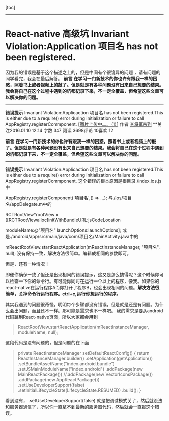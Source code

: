 [toc]

---

# React-native 高级坑 Invariant Violation:Application 项目名 has not been registered.



因为我的错误是基于这个描述之上的，但是中间有个很诡异的问题 ，请有问题的同学看完，我会在最后解答。
**前言**
**在学习一门新技术的你也许有跟我一样的困惑，照着书上或者视频上的敲了。但是就是有各种问题没有出来自己想要的结果。我会将自己在这个过程中遇到的坑都记录下来，不一定全覆盖，但希望这些文章可以解决你的问题。**

------

**错误提示**
Invariant Violation:Applicaction 项目名 has not been registered.This is either due to a require() error during initialization or failure to call AppRegistry.registerCommponent.
[[图片上传中。。。（1）\]](https://www.jianshu.com/u/a2710bc5209a) 作者 [李将军杀到](https://www.jianshu.com/u/a2710bc5209a) **关注2016.01.10 12:14 字数 347 阅读 3698评论 10喜欢 12

**前言**
**在学习一门新技术的你也许有跟我一样的困惑，照着书上或者视频上的敲了。但是就是有各种问题没有出来自己想要的结果。我会将自己在这个过程中遇到的坑都记录下来，不一定全覆盖，但希望这些文章可以解决你的问题。**

------

**错误提示**
Invariant Violation:Applicaction 项目名 has not been registered.This is either due to a require() error during initialization or failure to call AppRegistry.registerCommponent.
这个错误的根本原因是根目录./index.ios.js中

AppRegistry.registerComponent('项目名',() => ...);
与./ios/项目名/appDelegate.m中的

RCTRootView*rootView = [[RCTRootViewalloc]initWithBundleURL:jsCodeLocation

moduleName:@"项目名" launchOptions:launchOptions];
或是./android/app/src/main/java/com/项目名/MainActivity.java中的

mReactRootView.startReactApplication(mReactInstanceManager, "项目名", null);
没有保持一致，解决方法很简单。编辑成相同的参数即可。

但是，还有一种情况！

即便你确保一致了但还是出现相同的错误提示，这又是怎么搞得呢？这个时候你可以检查一下你的命令行。有可能你同时在运行一个以上的程序，像我。如果你的react-native在运行程序A而你打开了程序B，也会出现相同的问题。**解决方法很简单，关掉命令行运行程序。ctrl+c,运行你想运行的程序。**

其实我遇到的问题很奇怪，明明每个步骤都没有错误，但是就是还是有问题。为什么会出问题，而且还不一样。那可能是需求也不一样吧。
我的需求是要从android 代码跳到React-native页面，所以大家都会用到

> ReactRootView.startReactApplication(mReactInstanceManager, moduleName, null);

这段代码是没有问题的，但是问题的在下面

> private ReactInstanceManager setDefaultReactConfig() {
> return ReactInstanceManager.builder()
> .setApplication(getApplication())
> .setBundleAssetName("index.android.bundle")
> .setJSMainModuleName("index.android")
> .addPackage(new MainReactPackage())
> //.addPackage(new VectorIconsPackage())
> .addPackage(new AppReactPackage())
> .setUseDeveloperSupport(false)
> .setInitialLifecycleState(LifecycleState.RESUMED)
> .build();
> }

看到没有， .setUseDeveloperSupport(false) 就是把调试模式关了，然后就没法和服务器通信了，所以你一直拿不到最新的服务器代码，然后就会一直报这个错误。



